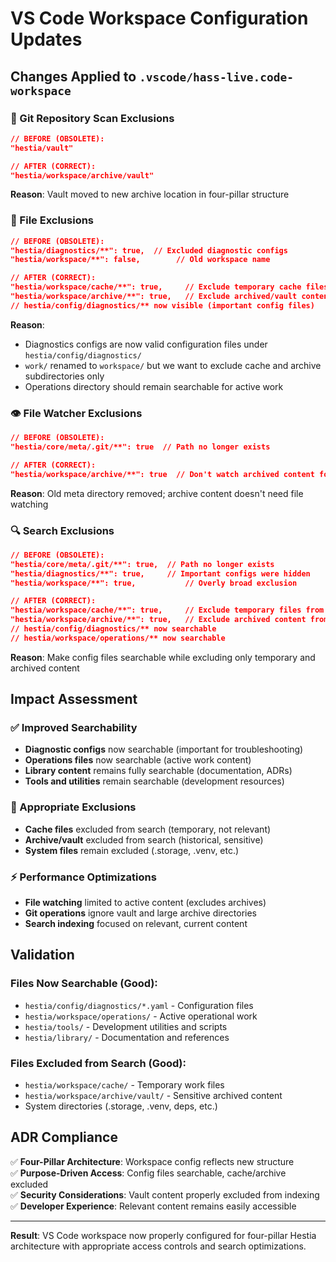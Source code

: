 # VS Code Workspace Configuration Updates

## Changes Applied to `.vscode/hass-live.code-workspace`

### **🔧 Git Repository Scan Exclusions**
```json
// BEFORE (OBSOLETE):
"hestia/vault"

// AFTER (CORRECT):
"hestia/workspace/archive/vault"
```
**Reason**: Vault moved to new archive location in four-pillar structure

### **📁 File Exclusions**
```json
// BEFORE (OBSOLETE):
"hestia/diagnostics/**": true,  // Excluded diagnostic configs
"hestia/workspace/**": false,        // Old workspace name

// AFTER (CORRECT):
"hestia/workspace/cache/**": true,     // Exclude temporary cache files  
"hestia/workspace/archive/**": true,   // Exclude archived/vault content
// hestia/config/diagnostics/** now visible (important config files)
```
**Reason**: 
- Diagnostics configs are now valid configuration files under `hestia/config/diagnostics/`
- `work/` renamed to `workspace/` but we want to exclude cache and archive subdirectories only
- Operations directory should remain searchable for active work

### **👁️ File Watcher Exclusions**  
```json
// BEFORE (OBSOLETE):
"hestia/core/meta/.git/**": true  // Path no longer exists

// AFTER (CORRECT):  
"hestia/workspace/archive/**": true  // Don't watch archived content for changes
```
**Reason**: Old meta directory removed; archive content doesn't need file watching

### **🔍 Search Exclusions**
```json
// BEFORE (OBSOLETE):
"hestia/core/meta/.git/**": true,  // Path no longer exists
"hestia/diagnostics/**": true,     // Important configs were hidden
"hestia/workspace/**": true,           // Overly broad exclusion

// AFTER (CORRECT):
"hestia/workspace/cache/**": true,     // Exclude temporary files from search
"hestia/workspace/archive/**": true,   // Exclude archived content from search
// hestia/config/diagnostics/** now searchable
// hestia/workspace/operations/** now searchable
```
**Reason**: Make config files searchable while excluding only temporary and archived content

## Impact Assessment

### **✅ Improved Searchability**
- **Diagnostic configs** now searchable (important for troubleshooting)
- **Operations files** now searchable (active work content)
- **Library content** remains fully searchable (documentation, ADRs)
- **Tools and utilities** remain searchable (development resources)

### **🚫 Appropriate Exclusions**
- **Cache files** excluded from search (temporary, not relevant)
- **Archive/vault** excluded from search (historical, sensitive)
- **System files** remain excluded (.storage, .venv, etc.)

### **⚡ Performance Optimizations**
- **File watching** limited to active content (excludes archives)
- **Git operations** ignore vault and large archive directories
- **Search indexing** focused on relevant, current content

## Validation

### Files Now Searchable (Good):
- `hestia/config/diagnostics/*.yaml` - Configuration files
- `hestia/workspace/operations/` - Active operational work
- `hestia/tools/` - Development utilities and scripts
- `hestia/library/` - Documentation and references

### Files Excluded from Search (Good):
- `hestia/workspace/cache/` - Temporary work files
- `hestia/workspace/archive/vault/` - Sensitive archived content
- System directories (.storage, .venv, deps, etc.)

## ADR Compliance

✅ **Four-Pillar Architecture**: Workspace config reflects new structure  
✅ **Purpose-Driven Access**: Config files searchable, cache/archive excluded  
✅ **Security Considerations**: Vault content properly excluded from indexing  
✅ **Developer Experience**: Relevant content remains easily accessible  

---

**Result**: VS Code workspace now properly configured for four-pillar Hestia architecture with appropriate access controls and search optimizations.